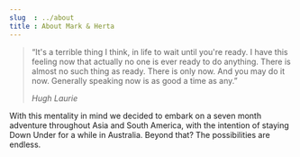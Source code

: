 ```yaml
---
slug  : ../about
title : About Mark & Herta
---
```


> “It's a terrible thing I think, in life to wait until you're ready. I have this feeling now that actually no one is ever ready to do anything. There is almost no such thing as ready. There is only now. And you may do it now. Generally speaking now is as good a time as any.”
> <footer><cite>Hugh Laurie</cite></footer>

With this mentality in mind we decided to embark on a seven month adventure throughout Asia and South America, with the intention of staying Down Under for a while in Australia. Beyond that? The possibilities are endless.